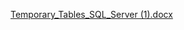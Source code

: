 [Temporary_Tables_SQL_Server (1).docx](https://github.com/user-attachments/files/22454003/Temporary_Tables_SQL_Server.1.docx)
